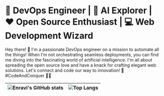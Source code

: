 # 🚀 DevOps Engineer | 🤖 AI Explorer | ❤️ Open Source Enthusiast | 💻 Web Development Wizard

Hey there! 👋 I'm a passionate DevOps engineer on a mission to automate all the things! When I'm not orchestrating seamless deployments, you can find me diving into the fascinating world of artificial intelligence. I'm all about spreading the open source love and have a knack for crafting elegant web solutions. Let's connect and code our way to innovation! 🌟 #CodeAndConquer 🚀🌐

| ![Enravi's GitHub stats](https://github-readme-stats.vercel.app/api?username=enravi&show_icons=true&theme=radical) | ![Top Langs](https://github-readme-stats.vercel.app/api/top-langs/?username=enravi&layout=compact) |
|---|------|
